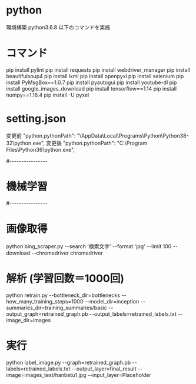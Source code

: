 # python
環境構築 python3.6.8
以下のコマンドを実施

# コマンド
pip install pylint
pip install requests
pip install webdriver_manager
pip install beautifulsoup4
pip install lxml
pip install openpyxl
pip install selenium
pip install PyMsgBox==1.0.7
pip install pyautogui
pip install youtube-dl
pip install google_images_download
pip install tensorflow==1.14
pip install numpy==1.16.4
pip install -U pyxel

# setting.json
変更前
"python.pythonPath": "\AppData\\Local\\Programs\\Python\\Python38-32\\python.exe",
変更後
"python.pythonPath": "C:\\Program Files\Python36\\python.exe",

#----------------
# 機械学習
#----------------
# 画像取得
python bing_scraper.py --search '検索文字' --format 'jpg' --limit 100 --download --chromedriver chromedriver

# 解析 (学習回数＝1000回)
python retrain.py --bottleneck_dir=bottlenecks --how_many_training_steps=1000 --model_dir=inception --summaries_dir=training_summaries/basic --output_graph=retrained_graph.pb --output_labels=retrained_labels.txt --image_dir=images

# 実行
python label_image.py --graph=retrained_graph.pb --labels=retrained_labels.txt --output_layer=final_result --image=images_test/hanbetu1.jpg --input_layer=Placeholder
